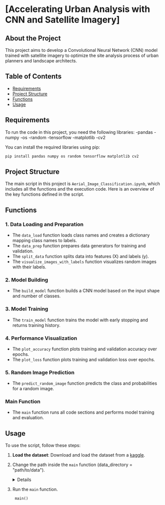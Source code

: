 # [Accelerating Urban Analysis with CNN and Satellite Imagery]

## About the Project
  This project aims to develop a Convolutional Neural Network (CNN) model trained with satellite imagery to optimize the site analysis process of urban planners and landscape architects.

## Table of Contents
- [Requirements](#requirements)
- [Project Structure](#project-structure)
- [Functions](#functions)
- [Usage](#usage)
  
## Requirements
To run the code in this project, you need the following libraries:
-pandas
-numpy
-os
-random
-tensorflow
-matplotlib
-cv2

You can install the required libraries using pip:

```bash
pip install pandas numpy os random tensorflow matplotlib cv2
```
## Project Structure
The main script in this project is `Aerial_Image_Classification.ipynb`, which includes all the functions and the execution code. Here is an overview of the key functions defined in the script.

## Functions

### 1. Data Loading and Preparation

*   The `data_load` function loads class names and creates a dictionary mapping class names to labels.
*   The `data_prep` function prepares data generators for training and validation.
*   The `split_data` function splits data into features (X) and labels (y).
*   The `visualize_images_with_labels` function visualizes random images with their labels.
  
### 2. Model Building

*   The `build_model` function builds a CNN model based on the input shape and number of classes.
  
### 3. Model Training

*   The `train_model` function trains the model with early stopping and returns training history.

### 4. Performance Visualization

*   The `plot_accuracy` function plots training and validation accuracy over epochs.
*   The `plot_loss` function plots training and validation loss over epochs.
  
### 5. Random Image Prediction

*   The `predict_random_image` function predicts the class and probabilities for a random image.

### Main Function

*   The `main` function runs all code sections and performs model training and evaluation.

## Usage
To use the script, follow these steps:
1. **Load the dataset**: Download and load the dataset from a [kaggle](https://www.kaggle.com/datasets/yessicatuteja/skycity-the-city-landscape-dataset/data).
3. Change the path inside the `main` function (data_directory = "path/to/data").
   
   <details>
     <summary>Details</summary>
     
     ```python
   
   
   def main():
    data_directory = "path/to/data"

    # Load and prepare data
    classes, label_classes = data_load(data_directory)
    train_generator, validation_generator = data_prep(data_directory, classes)

    # Split data into training and validation sets
    X_train, y_train = split_data(train_generator)
    X_test, y_test = split_data(validation_generator)

    # Visualize some images with labels
    visualize_images_with_labels(data_directory, num_images=20, font_size=20)

    # Build and train the model
    model = build_model(input_shape=(128, 128, 3), num_classes=len(classes))
    model.summary()
    model, history = train_model_with_best_accuracy(model, X_train, y_train, X_test, y_test, epochs=50, checkpoint_path='best_model.keras')

    # Plot accuracy and loss
    plot_accuracy(history)
    plot_loss(history)

    # Predict a random image from the dataset
    random_class, random_image, predicted_class, predictions = predict_random_image(model, data_directory, classes)
    print(f"Randomly selected image from class '{random_class}': {random_image}")
    print("Predicted class:", predicted_class)
    print("Class probabilities:", predictions)

    get_best_validation_metrics(history)
    ```
   </details>
5. Run the `main` function.
   
   ```python
    main()
   ```

